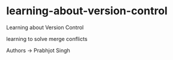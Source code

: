 # learning-about-version-control

Learning about Version Control 

learning to solve merge conflicts

Authors -> Prabhjot Singh
